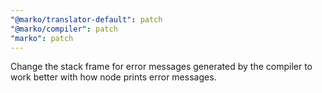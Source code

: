 ```yaml
---
"@marko/translator-default": patch
"@marko/compiler": patch
"marko": patch
---
```


Change the stack frame for error messages generated by the compiler to work better with how node prints error messages.
